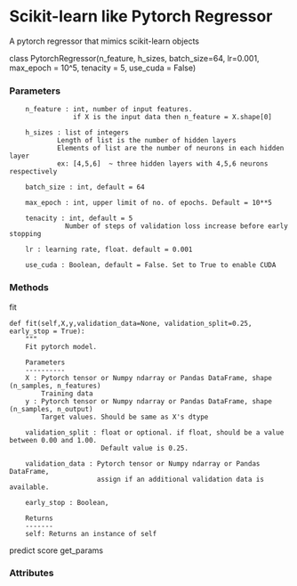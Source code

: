 # Scikit-learn like Pytorch Regressor


A pytorch regressor that mimics scikit-learn objects 


class PytorchRegressor(n_feature, h_sizes, batch_size=64, lr=0.001,
                        max_epoch = 10^5, tenacity = 5, use_cuda = False)

### Parameters

        n_feature : int, number of input features.
                    if X is the input data then n_feature = X.shape[0]

        h_sizes : list of integers
                Length of list is the number of hidden layers
                Elements of list are the number of neurons in each hidden layer
                ex: [4,5,6]  ~ three hidden layers with 4,5,6 neurons respectively 

        batch_size : int, default = 64

        max_epoch : int, upper limit of no. of epochs. Default = 10**5

        tenacity : int, default = 5 
                  Number of steps of validation loss increase before early stopping 

        lr : learning rate, float. default = 0.001

        use_cuda : Boolean, default = False. Set to True to enable CUDA


### Methods

fit

    def fit(self,X,y,validation_data=None, validation_split=0.25, early_stop = True): 
    	"""
        Fit pytorch model.
        
        Parameters
        ----------
        X : Pytorch tensor or Numpy ndarray or Pandas DataFrame, shape (n_samples, n_features)
            Training data
        y : Pytorch tensor or Numpy ndarray or Pandas DataFrame, shape (n_samples, n_output)
            Target values. Should be same as X's dtype 

        validation_split : float or optional. if float, should be a value between 0.00 and 1.00.
                           Default value is 0.25. 

        validation_data : Pytorch tensor or Numpy ndarray or Pandas DataFrame, 
                          assign if an additional validation data is available.

        early_stop : Boolean, 

        Returns
        -------
        self: Returns an instance of self

predict 
score
get_params



### Attributes





